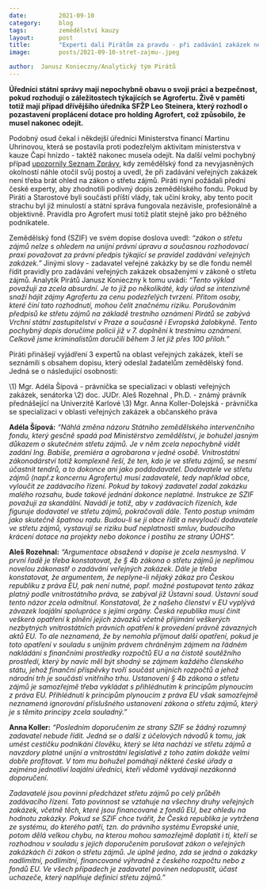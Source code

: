 ```yaml
---
date:         2021-09-10
category:     blog
tags:         zemědělství kauzy
layout:       post
title:        "Experti dali Pirátům za pravdu - při zadávání zakázek nelze ignorovat střet zájmů"
image:        posts/2021-09-10-stret-zajmu-.jpeg

author:  Janusz Konieczny/Analytický tým Pirátů
---  
```


**Úředníci státní správy mají nepochybně obavu o svoji práci a bezpečnost, pokud rozhodují o záležitostech týkajících se Agrofertu. Živě v paměti totiž mají případ dřívějšího úředníka SFŽP Leo Steinera, který rozhodl o pozastavení proplácení dotace pro holding Agrofert, což způsobilo, že musel nakonec odejít.**

Podobný osud čekal i někdejší úředníci Ministerstva financí Martinu Uhrinovou, která se postavila proti podezřelým aktivitam ministerstva v kauze Čapí hnízdo - taktéž nakonec musela odejít. Na další velmi pochybný případ [upozornily Seznam Zprávy](https://www.seznamzpravy.cz/clanek/pozor-na-babisuv-stret-zajmu-napsal-fond-zemedelcum-za-mesic-otocil-173340), kdy zemědělský fond za nevyjasněných okolností náhle otočil svůj postoj a uvedl, že při zadávání veřejných zakázek není třeba brát ohled na zákon o střetu zájmů. Piráti nyní požádali přední české experty, aby zhodnotili podivný dopis zemědělského fondu. Pokud by Piráti a Starostové byli součásti příští vlády, tak učiní kroky, aby tento pocit strachu byl již minulostí a státní správa fungovala nezávisle, profesionálně a objektivně. Pravidla pro Agrofert musí totiž platit stejně jako pro běžného podnikatele. 

Zemědělský fond (SZIF) ve svém dopise doslova uvedl: *“zákon o střetu zájmů nelze s ohledem na unijní právní úpravu a současnou rozhodovací praxi považovat za právní předpis týkající se pravidel zadávání veřejných zakázek.”* Jinými slovy - zadavatel veřejné zakázky by se dle fondu neměl řídit pravidly pro zadávání veřejných zakázek obsaženými v zákoně o střetu zájmů. Analytik Pirátů Janusz Konieczny k tomu uvádí: *“Tento výklad považuji za zcela absurdní. Je to již po několikáté, kdy úřad se intenzivně snaží hájit zájmy Agrofertu za cenu podezřelých tvrzení. Přitom osoby, které činí tato rozhodnutí, mohou čelit značnému riziku. Porušováním předpisů ke střetu zájmů na základě trestního oznámení Pirátů se zabývá Vrchní státní zastupitelství v Praze a současně i Evropská žalobkyně. Tento pochybný dopis doručíme policii již v 7. doplnění k trestnímu oznámení. Celkově jsme kriminalistům doručili během 3 let již přes 100 příloh.”*

Piráti přinášejí vyjádření 3 expertů na oblast veřejných zakázek, kteří se seznámili s obsahem dopisu, který odeslal žadatelům zemědělský fond. Jedná se o následující osobnosti:

\1) Mgr. Adéla Šípová - právnička se specializaci v oblasti veřejných zakázek, senátorka
\2) doc. JUDr. Aleš Rozehnal , Ph.D. - známý právník přednášející na Univerzitě Karlové 
\3) Mgr. Anna Koller-Dolejská - právnička se specializaci v oblasti veřejných zakázek a občanského práva

**Adéla Šípová:** *“Náhlá změna názoru Státního zemědělského intervenčního fondu, který gesčně spadá pod Ministërstvo zemědělství, je bohužel jasným důkazem o skutečném střetu zájmů. Je v něm zcela nepochybně vidět zadání Ing. Babiše, premiéra a agrobarona v jedné osobě. Vnitrostátní zákonodárství totiž komplexně řeší, že ten, kdo je ve střetu zájmů, se nesmí účastnit tendrů, a to dokonce ani jako poddodavatel. Dodavatele ve střetu zájmů (např.z koncernu Agrofertu) musí zadavatelé, tedy například obce, vyloučit ze zadávacího řízení. Pokud by takový zadavatel zadal zakázku malého rozsahu, bude takové jednání dokonce neplatné. Instrukce ze SZIF považuji za skandální. Navádí je totiž, aby v zadávacích řízeních, kde figuruje dodavatel ve střetu zájmů, pokračovali dále. Tento postup vnímám jako skutečně špatnou radu. Budou-li se jí obce řídit a nevyloučí dodavatele ve střetu zájmů, vystavují se riziku buď neplatnosti smluv, budoucího krácení dotace na projekty nebo dokonce i postihu ze strany ÚOHS”.*

**Aleš Rozehnal:** *“Argumentace obsažená v dopise je zcela nesmyslná. V první řadě je třeba konstatovat, že § 4b zákona o střetu zájmů je nepřímou novelou zákonastř o zadávání veřejných zakázek. Dále je třeba konstatovat, že argumentem, že neplyne-li nějaký zákaz pro Českou republiku z práva EU, pak není nutné, popř. možné postupovat tento zákaz platný podle vnitrostátního práva, se zabýval již Ústavní soud. Ústavní soud tento názor zcela odmítnul. Konstatoval, že z našeho členství v EU vyplývá závazek loajální spolupráce s jejími orgány. Česká republika musí činit veškerá opatření k plnění jejích závazků včetně přijímání veškerých nezbytných vnitrostátních právních opatření k provedení právně závazných aktů EU. To ale neznamená, že by nemohla přijmout další opatření, pokud je toto opatření v souladu s unijním právem chráněným zájmem na řádném nakládání s finančními prostředky rozpočtů EU a na čistotě soutěžního prostředí, který by navíc měl být shodný se zájmem každého členského státu, jehož finanční příspěvky tvoří součást unijních rozpočtů a jehož národní trh je součástí vnitřního trhu. Ustanovení § 4b zákona o střetu zájmů je samozřejmě třeba vykládat s přihlédnutím k principům plynoucím z práva EU. Přihlédnutí k principům plynoucím z práva EU však samozřejmě neznamená ignorování příslušného ustanovení zákona o střetu zájmů, který je s těmito principy zcela souladný.”*

**Anna Koller:** *“Posledním doporučením ze strany SZIF se žádný rozumný zadavatel nebude řídit. Jedná se o další z účelových návodů k tomu, jak umést cestičku podnikání člověku, který se léta nachází ve střetu zájmů a navzdory platné unijní a vnitrostátní legislativě z toho zatím dokáže velmi dobře profitovat. V tom mu bohužel pomáhají některé české úřady a zejména jednotliví loajální úředníci, kteří vědomě vydávají nezákonná doporučení.*  


*Zadavatelé jsou povinni předcházet střetu zájmů po celý průběh zadávacího řízení. Tato povinnost se vztahuje na všechny druhy veřejných zakázek, včetně těch, které jsou financované z fondů EU, bez ohledu na hodnotu zakázky. Pokud se SZIF chce tvářit, že Česká republika je vytržena ze systému, do kterého patří, tzn. do právního systému Evropské unie, potom dělá velkou chybu, na kterou mohou samozřejmě doplatit i ti, kteří se rozhodnou v souladu s jejich doporučením porušovat zákon o veřejných zakázkách či zákon o střetu zájmů. Je úplně jedno, zda se jedná o zakázky nadlimitní, podlimitní, financované výhradně z českého rozpočtu nebo z fondů EU. Ve všech případech je zadavatel povinen nedopustit, účast uchazeče, který naplňuje definici střetu zájmů.”* 
